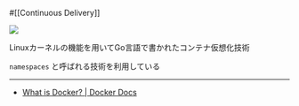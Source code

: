#[[Continuous Delivery]]

![](https://www.docker.com/ja-jp/wp-content/uploads/2023/08/logo-guide-logos-1.svg)

Linuxカーネルの機能を用いてGo言語で書かれたコンテナ仮想化技術

`namespaces` と呼ばれる技術を利用している

---

- [What is Docker? | Docker Docs](https://docs.docker.com/get-started/docker-overview/)